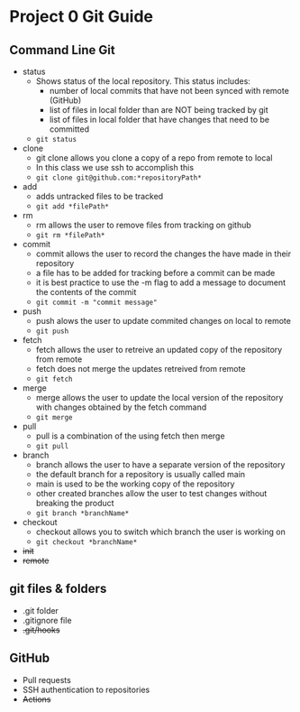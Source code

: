 # Project 0 Git Guide

## Command Line Git

- status
  - Shows status of the local repository. This status includes:
    - number of local commits that have not been synced with remote (GitHub)
    - list of files in local folder than are NOT being tracked by git
    - list of files in local folder that have changes that need to be committed
  - `git status`
- clone
  - git clone allows you clone a copy of a repo from remote to local
  - In this class we use ssh to accomplish this 
  - `git clone git@github.com:*repositoryPath*`
- add
  - adds untracked files to be tracked
  - `git add *filePath*`
- rm
  - rm allows the user to remove files from tracking on github
  - `git rm *filePath*`
- commit
  - commit allows the user to record the changes the have made in their repository
  - a file has to be added for tracking before a commit can be made
  - it is best practice to use the -m flag to add a message to document the contents of the commit
  - `git commit -m "commit message" `
- push
  - push alows the user to update commited changes on local to remote
  - `git push`
- fetch
  - fetch allows the user to retreive an updated copy of the repository from remote
  - fetch does not merge the updates retreived from remote
  - `git fetch`
- merge
  - merge allows the user to update the local version of the repository with changes obtained by the fetch command
  - `git merge`
- pull
  - pull is a combination of the using fetch then merge
  - `git pull`
- branch
  - branch allows the user to have a separate version of the repository
  - the default branch for a repository is usually called main
  - main is used to be the working copy of the repository
  - other created branches allow the user to test changes without breaking the product
  - `git branch *branchName*`
- checkout
  - checkout allows you to switch which branch the user is working on
  - `git checkout *branchName*`
- ~~init~~
- ~~remote~~

## git files & folders

- .git folder
- .gitignore file
- ~~.git/hooks~~

## GitHub

- Pull requests
- SSH authentication to repositories
- ~~Actions~~